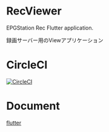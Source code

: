 # RecViewer
EPGStation Rec Flutter application. 

録画サーバー用のViewアプリケーション

# CircleCI
[![CircleCI](https://circleci.com/gh/Junch25/RecViewer.svg?style=svg&circle-token=c41e9dd38c847e358f460387177e343c00c06636)](https://circleci.com/gh/Junch25/RecViewer)
# Document
[flutter](doc/flutter.md)
